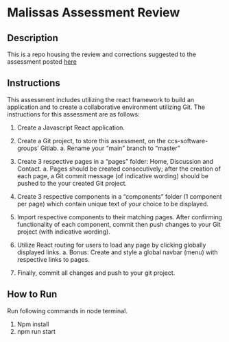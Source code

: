 # Malissas Assessment Review

## Description
This is a repo housing the review and corrections suggested to the assessment posted [here](https://gitlab.com/MalissaG/ccs-react-application)

## Instructions
This assessment includes utilizing the react framework to build an application and to create a collaborative environment utilizing Git. The instructions for this assessment are as follows:

1. Create a Javascript React application.

2. Create a Git project, to store this assessment, on the ccs-software-groups’ Gitlab.
a. Rename your “main” branch to “master”

3. Create 3 respective pages in a “pages” folder: Home, Discussion and Contact.
a. Pages should be created consecutively; after the creation of each page, a Git commit message (of indicative wording) should be pushed to the your created Git project.

4. Create 3 respective components in a “components” folder (1 component per page) which contain unique text of your choice to be displayed. 

5. Import respective components to their matching pages. After confirming functionality of each component, commit then push changes to your Git project (with indicative wording).

6. Utilize React routing for users to load any page by clicking globally displayed links. 
a. Bonus: Create and style a global navbar (menu) with respective links to pages. 

7. Finally, commit all changes and push to your git project.

## How to Run
Run following commands in node terminal.

1. Npm install
2. npm run start